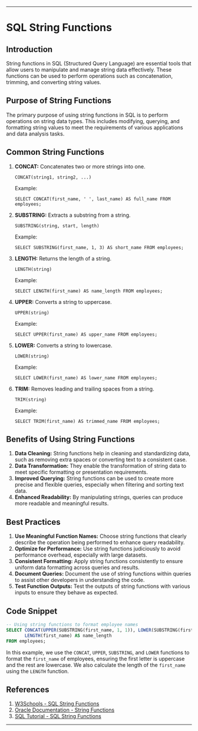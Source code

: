 ---

# SQL String Functions

## Introduction
String functions in SQL (Structured Query Language) are essential tools that allow users to manipulate and manage string data effectively. These functions can be used to perform operations such as concatenation, trimming, and converting string values.

## Purpose of String Functions
The primary purpose of using string functions in SQL is to perform operations on string data types. This includes modifying, querying, and formatting string values to meet the requirements of various applications and data analysis tasks.

## Common String Functions
1. **CONCAT:** Concatenates two or more strings into one.
   ```
   CONCAT(string1, string2, ...)
   ```
   Example:
   ```
   SELECT CONCAT(first_name, ' ', last_name) AS full_name FROM employees;
   ```

2. **SUBSTRING:** Extracts a substring from a string.
   ```
   SUBSTRING(string, start, length)
   ```
   Example:
   ```
   SELECT SUBSTRING(first_name, 1, 3) AS short_name FROM employees;
   ```

3. **LENGTH:** Returns the length of a string.
   ```
   LENGTH(string)
   ```
   Example:
   ```
   SELECT LENGTH(first_name) AS name_length FROM employees;
   ```

4. **UPPER:** Converts a string to uppercase.
   ```
   UPPER(string)
   ```
   Example:
   ```
   SELECT UPPER(first_name) AS upper_name FROM employees;
   ```

5. **LOWER:** Converts a string to lowercase.
   ```
   LOWER(string)
   ```
   Example:
   ```
   SELECT LOWER(first_name) AS lower_name FROM employees;
   ```

6. **TRIM:** Removes leading and trailing spaces from a string.
   ```
   TRIM(string)
   ```
   Example:
   ```
   SELECT TRIM(first_name) AS trimmed_name FROM employees;
   ```

## Benefits of Using String Functions
1. **Data Cleaning:** String functions help in cleaning and standardizing data, such as removing extra spaces or converting text to a consistent case.
2. **Data Transformation:** They enable the transformation of string data to meet specific formatting or presentation requirements.
3. **Improved Querying:** String functions can be used to create more precise and flexible queries, especially when filtering and sorting text data.
4. **Enhanced Readability:** By manipulating strings, queries can produce more readable and meaningful results.

## Best Practices
1. **Use Meaningful Function Names:** Choose string functions that clearly describe the operation being performed to enhance query readability.
2. **Optimize for Performance:** Use string functions judiciously to avoid performance overhead, especially with large datasets.
3. **Consistent Formatting:** Apply string functions consistently to ensure uniform data formatting across queries and results.
4. **Document Queries:** Document the use of string functions within queries to assist other developers in understanding the code.
5. **Test Function Outputs:** Test the outputs of string functions with various inputs to ensure they behave as expected.

## Code Snippet
```sql
-- Using string functions to format employee names
SELECT CONCAT(UPPER(SUBSTRING(first_name, 1, 1)), LOWER(SUBSTRING(first_name, 2))) AS formatted_name,
       LENGTH(first_name) AS name_length
FROM employees;
```

In this example, we use the `CONCAT`, `UPPER`, `SUBSTRING`, and `LOWER` functions to format the `first_name` of employees, ensuring the first letter is uppercase and the rest are lowercase. We also calculate the length of the `first_name` using the `LENGTH` function.

## References
1. [W3Schools - SQL String Functions](https://www.w3schools.com/sql/sql_ref_string.asp)
2. [Oracle Documentation - String Functions](https://docs.oracle.com/en/database/oracle/oracle-database/19/sqlrf/SQL-Functions.html#GUID-5D4F8336-29F3-49D8-B2A7-D74A948065AA)
3. [SQL Tutorial - SQL String Functions](https://www.sqltutorial.org/sql-string-functions/)

---
